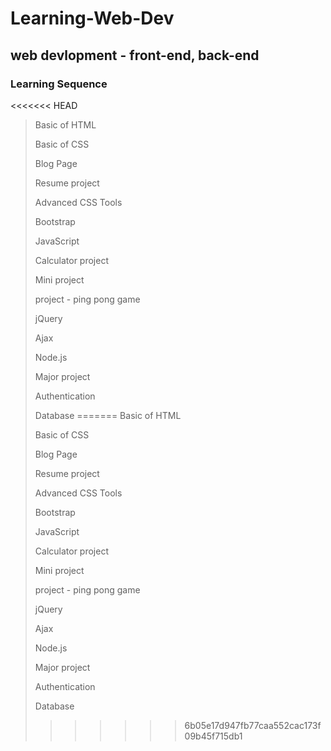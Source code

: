 # Learning-Web-Dev
## web devlopment - front-end, back-end
### Learning Sequence
<<<<<<< HEAD
> Basic of HTML 
>
> Basic of CSS
>
> Blog Page
>
> Resume project
>
> Advanced CSS Tools
>
> Bootstrap
>
> JavaScript
>
> Calculator project
>
> Mini project
>
> project - ping pong game
>
> jQuery
>
> Ajax
>
> Node.js
>
> Major project
>
> Authentication
>
> Database
=======
> Basic of HTML  
> 
> Basic of CSS
>   
> Blog Page 
>  
> Resume project
> 
> Advanced CSS Tools
> 
> Bootstrap
> 
> JavaScript
> 
> Calculator project
>  
> Mini project
>  
> project - ping pong game
> 
> jQuery
> 
> Ajax
> 
> Node.js
> 
> Major project
> 
> Authentication
> 
> Database
>>>>>>> 6b05e17d947fb77caa552cac173f09b45f715db1
